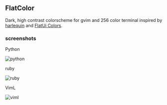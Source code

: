 ## FlatColor ##

Dark, high contrast colorscheme for gvim and 256 color terminal inspired by [harlequin](https://github.com/nielsmadan/harlequin) and [FlatUi Colors](http://flatuicolors.com/).

### screenshots ###

Python

![python](http://i.imgur.com/aL2fZoy.png)

ruby

![ruby](http://i.imgur.com/hGJPMcy.png)

VimL

![viml](http://i.imgur.com/X7AOItg.png)

